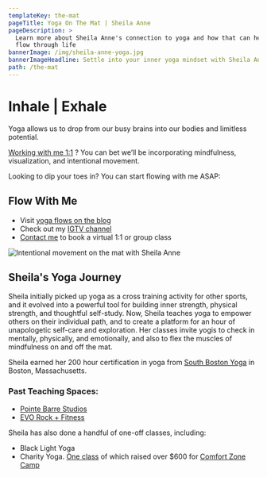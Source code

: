 ```yaml
---
templateKey: the-mat
pageTitle: Yoga On The Mat | Sheila Anne
pageDescription: >
  Learn more about Sheila Anne's connection to yoga and how that can help you
  flow through life
bannerImage: /img/sheila-anne-yoga.jpg
bannerImageHeadline: Settle into your inner yoga mindset with Sheila Anne
path: /the-mat
---
```


# Inhale | Exhale

Yoga allows us to drop from our busy brains into our bodies and limitless potential.

[Working with me 1:1](/working-together/) ? You can bet we’ll be incorporating mindfulness, visualization, and intentional movement.

Looking to dip your toes in? You can start flowing with me ASAP:

## Flow With Me

- Visit [yoga flows on the blog](/tags/yoga/)
- Check out my [IGTV channel](https://www.instagram.com/sheflowsandgrows/channel/)
- [Contact me](/contact/) to book a virtual 1:1 or group class

![Intentional movement on the mat with Sheila Anne](/img/sheila-anne-the-mat-yoga.jpg)

## Sheila's Yoga Journey

Sheila initially picked up yoga as a cross training activity for other sports, and it evolved into a powerful tool for building inner strength, physical strength, and thoughtful self-study. Now, Sheila teaches yoga to empower others on their individual path, and to create a platform for an hour of unapologetic self-care and exploration. Her classes invite yogis to check in mentally, physically, and emotionally, and also to flex the muscles of mindfulness on and off the mat.

Sheila earned her 200 hour certification in yoga from [South Boston Yoga](https://www.southbostonyoga.net/) in Boston, Massachusetts.

### Past Teaching Spaces:

- [Pointe Barre Studios](https://www.pointebarrestudios.com/)
- [EVO Rock + Fitness](https://www.evorock.com/concord-nh/)

Sheila has also done a handful of one-off classes, including:

- Black Light Yoga
- Charity Yoga. [One class](https://www.threegoodthingsproject.com/yoga-event/) of which raised over \$600 for [Comfort Zone Camp](https://comfortzonecamp.org/)
